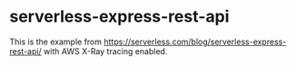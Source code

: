 # serverless-express-rest-api

This is the example from https://serverless.com/blog/serverless-express-rest-api/ with AWS X-Ray tracing enabled.

